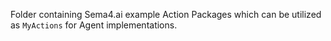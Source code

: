 Folder containing Sema4.ai example Action Packages which can be utilized as `MyActions` for Agent implementations.